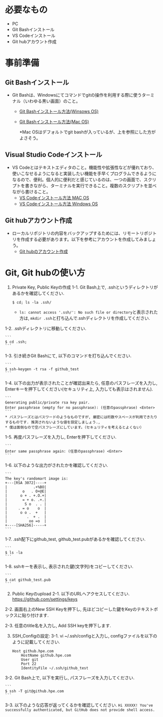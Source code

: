 # 必要なもの
+ PC
+ Git Bashインストール
+ VS Codeインストール
+ Git hubアカウント作成

# 事前準備
## Git Bashインストール
+ Git Bashは、Windowsにてコマンドでgitの操作を利用する際に使うターミナル（いわゆる黒い画面）のこと。
  + [Git Bashインストール方法(Winsows OS)](https://eng-entrance.com/git-install)
  + [Git Bashインストール方法(Mac OS)](https://qiita.com/NorsteinBekkler/items/a0622ee6a39d08d61b72)
  
    *Mac OSはデフォルトでgit bashが入っているが、上を参照にした方がよさそう。
## Visual Studio Codeインストール
+ VS Codeとはテキストエディタのこと。機能性や拡張性などが優れており、使いこなせるようになると実装したい機能を手早くプログラムできるようになるので、便利。個人的に便利だと感じているのは、一つの画面で、スクリプトを書きながら、ターミナルを実行できること。複数のスクリプトを並べながら書けること。
  + [VS Codeインストール方法 MAC OS](https://qiita.com/watamura/items/51c70fbb848e5f956fd6)
  + [VS Codeインストール方法 Windows OS](https://qiita.com/psychoroid/items/7d85ae6bade4a67aedb1)

## Git hubアカウント作成
+ ローカルリポジトリの内容をバックアップするためには、リモートリポジトリを作成する必要があります。以下を参考にアカウントを作成してみましょう。
  + [Git hubのアカウント作成](https://techacademy.jp/magazine/6235)

# Git, Git hubの使い方
1. Private Key, Public Keyの作成
  1-1. Git Bash上で, .sshというディレクトリがあるかを確認してください.
    ```
    $ cd; ls -la .ssh/
    ```
    * `ls: cannot access '.ssh/': No such file or directory`と表示された方は, `mkdir .ssh`と打ち込んで.sshディレクトリを作成してください.

  1-2. .sshディレクトリに移動してください.
    
    ```
    $ cd .ssh;
    ```
    
  1-3. 引き続きGit Bashにて, 以下のコマンドを打ち込んでください.
  
    ```
    $ ssh-keygen -t rsa -f github_test
    ```

  1-4. 以下の出力が表示されたことが確認出来たら, 任意のパスフレーズを入力し, Enterキーを押下してください(セキュリティ上, 入力しても表示はされません).
  
    ```
    Generating public/private rsa key pair.
    Enter passphrase (empty for no passphrase): (任意のpassphrase) <Enter>
    ```
    * パスフレーズとはパスワードのようなものですが, 厳密には桁数やスペースが利用できたりするものです. 推測されないような値を設定しましょう.,
    * 僕は面倒なので空パスフレーズにしています。（セキュリティを考えるとよくない）

  1-5. 再度パスフレーズを入力し, Enterを押下してください.
  
    ```
    Enter same passphrase again: (任意のpassphrase) <Enter>
    ```
    
  1-6. 以下のような出力がされたかを確認してください.
  
    ```
    The key's randomart image is:
    +---[RSA 3072]----+
    |            .+%BO|
    |       o   . O+@E|
    |      o + . +.O.+|
    |       = + o. .+.|
    |        S o  . . |
    |     . = o    o  |
    |      o o .  +   |
    |         .  + .  |
    |          oo =o  |
    +----[SHA256]-----+
    ```
    
  1-7. .ssh配下にgithub_test, github_test.pubがあるかを確認してください.
  
    ```
    $ ls -la 
    ```
    
  1-8. sshキーを表示し, 表示された鍵(文字列)をコピーしてください.
  
    ```
    $ cat github_test.pub
    ```
    
2. Public Keyのupload
  2-1. 以下のURLへアクセスしてください. https://github.com/settings/keys

  2-2. 画面右上のNew SSH Keyを押下し, 先ほどコピーした鍵をKeyのテキストボックスに貼り付けます.

  2-3. 任意のtitle名を入力し, Add SSH keyを押下します.

3. SSH_Configの設定:
  3-1. vi ~/.ssh/configと入力し, configファイルを以下のように記載してください.
  
    ```
    Host github.hpe.com
        HostName github.hpe.com
        User git
        Port 22
        IdentityFile ~/.ssh/github_test
    ```
    
  3-2. Git Bash上で, 以下を実行し, パスフレーズを入力してください.
  
    ```
    $ ssh -T git@github.hpe.com
    ```
    
  3-3. 以下のような応答が返ってくるかを確認してください.
    ```
    Hi XXXXX! You've successfully authenticated,
    but GitHub does not provide shell access.
    ```
